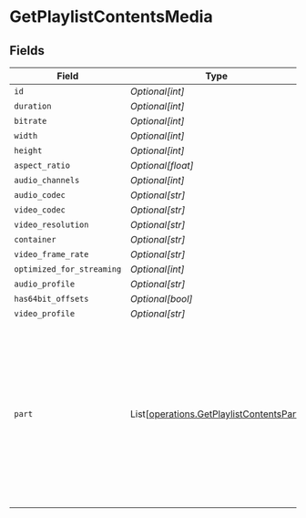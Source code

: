 # GetPlaylistContentsMedia


## Fields

| Field                                                                                                                                                                                                                                                                                     | Type                                                                                                                                                                                                                                                                                      | Required                                                                                                                                                                                                                                                                                  | Description                                                                                                                                                                                                                                                                               | Example                                                                                                                                                                                                                                                                                   |
| ----------------------------------------------------------------------------------------------------------------------------------------------------------------------------------------------------------------------------------------------------------------------------------------- | ----------------------------------------------------------------------------------------------------------------------------------------------------------------------------------------------------------------------------------------------------------------------------------------- | ----------------------------------------------------------------------------------------------------------------------------------------------------------------------------------------------------------------------------------------------------------------------------------------- | ----------------------------------------------------------------------------------------------------------------------------------------------------------------------------------------------------------------------------------------------------------------------------------------- | ----------------------------------------------------------------------------------------------------------------------------------------------------------------------------------------------------------------------------------------------------------------------------------------- |
| `id`                                                                                                                                                                                                                                                                                      | *Optional[int]*                                                                                                                                                                                                                                                                           | :heavy_minus_sign:                                                                                                                                                                                                                                                                        | N/A                                                                                                                                                                                                                                                                                       | 15                                                                                                                                                                                                                                                                                        |
| `duration`                                                                                                                                                                                                                                                                                | *Optional[int]*                                                                                                                                                                                                                                                                           | :heavy_minus_sign:                                                                                                                                                                                                                                                                        | N/A                                                                                                                                                                                                                                                                                       | 141416                                                                                                                                                                                                                                                                                    |
| `bitrate`                                                                                                                                                                                                                                                                                 | *Optional[int]*                                                                                                                                                                                                                                                                           | :heavy_minus_sign:                                                                                                                                                                                                                                                                        | N/A                                                                                                                                                                                                                                                                                       | 2273                                                                                                                                                                                                                                                                                      |
| `width`                                                                                                                                                                                                                                                                                   | *Optional[int]*                                                                                                                                                                                                                                                                           | :heavy_minus_sign:                                                                                                                                                                                                                                                                        | N/A                                                                                                                                                                                                                                                                                       | 1920                                                                                                                                                                                                                                                                                      |
| `height`                                                                                                                                                                                                                                                                                  | *Optional[int]*                                                                                                                                                                                                                                                                           | :heavy_minus_sign:                                                                                                                                                                                                                                                                        | N/A                                                                                                                                                                                                                                                                                       | 814                                                                                                                                                                                                                                                                                       |
| `aspect_ratio`                                                                                                                                                                                                                                                                            | *Optional[float]*                                                                                                                                                                                                                                                                         | :heavy_minus_sign:                                                                                                                                                                                                                                                                        | N/A                                                                                                                                                                                                                                                                                       | 2.35                                                                                                                                                                                                                                                                                      |
| `audio_channels`                                                                                                                                                                                                                                                                          | *Optional[int]*                                                                                                                                                                                                                                                                           | :heavy_minus_sign:                                                                                                                                                                                                                                                                        | N/A                                                                                                                                                                                                                                                                                       | 2                                                                                                                                                                                                                                                                                         |
| `audio_codec`                                                                                                                                                                                                                                                                             | *Optional[str]*                                                                                                                                                                                                                                                                           | :heavy_minus_sign:                                                                                                                                                                                                                                                                        | N/A                                                                                                                                                                                                                                                                                       | aac                                                                                                                                                                                                                                                                                       |
| `video_codec`                                                                                                                                                                                                                                                                             | *Optional[str]*                                                                                                                                                                                                                                                                           | :heavy_minus_sign:                                                                                                                                                                                                                                                                        | N/A                                                                                                                                                                                                                                                                                       | h264                                                                                                                                                                                                                                                                                      |
| `video_resolution`                                                                                                                                                                                                                                                                        | *Optional[str]*                                                                                                                                                                                                                                                                           | :heavy_minus_sign:                                                                                                                                                                                                                                                                        | N/A                                                                                                                                                                                                                                                                                       | 1080                                                                                                                                                                                                                                                                                      |
| `container`                                                                                                                                                                                                                                                                               | *Optional[str]*                                                                                                                                                                                                                                                                           | :heavy_minus_sign:                                                                                                                                                                                                                                                                        | N/A                                                                                                                                                                                                                                                                                       | mp4                                                                                                                                                                                                                                                                                       |
| `video_frame_rate`                                                                                                                                                                                                                                                                        | *Optional[str]*                                                                                                                                                                                                                                                                           | :heavy_minus_sign:                                                                                                                                                                                                                                                                        | N/A                                                                                                                                                                                                                                                                                       | 24p                                                                                                                                                                                                                                                                                       |
| `optimized_for_streaming`                                                                                                                                                                                                                                                                 | *Optional[int]*                                                                                                                                                                                                                                                                           | :heavy_minus_sign:                                                                                                                                                                                                                                                                        | N/A                                                                                                                                                                                                                                                                                       | 0                                                                                                                                                                                                                                                                                         |
| `audio_profile`                                                                                                                                                                                                                                                                           | *Optional[str]*                                                                                                                                                                                                                                                                           | :heavy_minus_sign:                                                                                                                                                                                                                                                                        | N/A                                                                                                                                                                                                                                                                                       | lc                                                                                                                                                                                                                                                                                        |
| `has64bit_offsets`                                                                                                                                                                                                                                                                        | *Optional[bool]*                                                                                                                                                                                                                                                                          | :heavy_minus_sign:                                                                                                                                                                                                                                                                        | N/A                                                                                                                                                                                                                                                                                       | false                                                                                                                                                                                                                                                                                     |
| `video_profile`                                                                                                                                                                                                                                                                           | *Optional[str]*                                                                                                                                                                                                                                                                           | :heavy_minus_sign:                                                                                                                                                                                                                                                                        | N/A                                                                                                                                                                                                                                                                                       | high                                                                                                                                                                                                                                                                                      |
| `part`                                                                                                                                                                                                                                                                                    | List[[operations.GetPlaylistContentsPart](../../models/operations/getplaylistcontentspart.md)]                                                                                                                                                                                            | :heavy_minus_sign:                                                                                                                                                                                                                                                                        | N/A                                                                                                                                                                                                                                                                                       | [<br/>{<br/>"id": 15,<br/>"key": "/library/parts/15/1705637151/file.mp4",<br/>"duration": 141416,<br/>"file": "/movies/Serenity (2005)/Serenity (2005).mp4",<br/>"size": 40271948,<br/>"audioProfile": "lc",<br/>"container": "mp4",<br/>"has64bitOffsets": false,<br/>"optimizedForStreaming": false,<br/>"videoProfile": "high"<br/>}<br/>] |